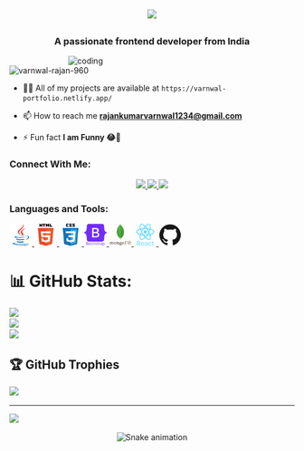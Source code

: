 <h1 align="center"> 
     <img src="https://readme-typing-svg.herokuapp.com/?font=Righteous&size=35&center=true&vCenter=true&width=500&height=70&duration=4000&lines=Hi+There!+👋;+I'm+Rajan+Kumar+Varnwal!;" /> 
 </h1> 
 <h3 align="center">A passionate frontend developer from India</h3> 
 <img align="right" alt="coding" width="400" src="https://user-images.githubusercontent.com/74038190/212749447-bfb7e725-6987-49d9-ae85-2015e3e7cc41.gif" alt=""> 
 <p align="left"> <img src="https://komarev.com/ghpvc/?username=varnwal-rajan-960&label=Profile%20views&color=0e75b6&style=flat" alt="varnwal-rajan-960" /> </p> 
  
 - 👨‍💻 All of my projects are available at `https://varnwal-portfolio.netlify.app/`  
  
 - 📫 How to reach me **rajankumarvarnwal1234@gmail.com** 
  
 - ⚡ Fun fact **I am Funny 😂🤭** 
  
 <div align="center">  
     <h3 align="left">Connect With Me:</h3> 
   <a href="https://www.linkedin.com/in/rajan-kumar-varnwal-82b6aa250?utm_source=share&utm_campaign=share_via&utm_content=profile&utm_medium=android_app " target="_blank"> 
     <img src="https://img.shields.io/badge/LinkedIn-0077B5?style=for-the-badge&logo=linkedin&logoColor=white" target="_blank" /> 
   </a> 
   <a href="https://varnwal-portfolio.netlify.app/" target="_blank"> 
      <img src="https://img.shields.io/badge/Portfolio-FF5722?style=for-the-badge&logo=todoist&logoColor=white" target="_blank" /> 
   </a> 
    <a href="mailto:rajankumarvarnwal1234@gmail.com" target="_blank"> 
     <img src="https://img.shields.io/badge/Email-D14836?style=for-the-badge&logo=gmail&logoColor=white" target="_blank" /> 
   </a> 
   
 </div> 
 <h3 align="left">Languages and Tools:</h3> 
 <p align="left"> 
   <a href="https://www.java.com" target="_blank" rel="noreferrer"> <img src="https://raw.githubusercontent.com/devicons/devicon/master/icons/java/java-original.svg" alt="java" width="40" height="40"/> </a> 
   <a href="https://www.w3.org/html/" target="_blank" rel="noreferrer"> <img src="https://raw.githubusercontent.com/devicons/devicon/master/icons/html5/html5-original-wordmark.svg" alt="html5" width="40" height="40"/> </a> 
   <a href="https://www.w3schools.com/css/" target="_blank" rel="noreferrer"> <img src="https://raw.githubusercontent.com/devicons/devicon/master/icons/css3/css3-original-wordmark.svg" alt="css3" width="40" height="40"/> </a> 
   <a href="https://getbootstrap.com" target="_blank" rel="noreferrer"> <img src="https://raw.githubusercontent.com/devicons/devicon/master/icons/bootstrap/bootstrap-plain-wordmark.svg" alt="bootstrap" width="40" height="40"/> </a> 
   <a href="https://www.mongodb.com/" target="_blank" rel="noreferrer"> <img src="https://raw.githubusercontent.com/devicons/devicon/master/icons/mongodb/mongodb-original-wordmark.svg" alt="mongodb" width="40" height="40"/> </a> 
   <a href="https://reactjs.org/" target="_blank" rel="noreferrer"> <img src="https://raw.githubusercontent.com/devicons/devicon/master/icons/react/react-original-wordmark.svg" alt="react" width="40" height="40"/> </a> 
   <a href="https://github.com" target="_blank" rel="noreferrer"> <img src="https://raw.githubusercontent.com/devicons/devicon/master/icons/github/github-original.svg" alt="github" width="40" height="40"/> </a> 
   
 </p> 
  
  
 # 📊 GitHub Stats: 
 ![](https://github-readme-stats.vercel.app/api?username=varnwal-rajan-960&theme=radical&hide_border=false&include_all_commits=false&count_private=false)<br/> 
 ![](https://nirzak-streak-stats.vercel.app/?user=varnwal-rajan-960&theme=radical&hide_border=false)<br/> 
 ![](https://github-readme-stats.vercel.app/api/top-langs/?username=varnwal-rajan-960&theme=radical&hide_border=false&include_all_commits=false&count_private=false&layout=compact) 
  
 ## 🏆 GitHub Trophies 
 ![](https://github-profile-trophy.vercel.app/?username=varnwal-rajan-960&theme=radical&no-frame=false&no-bg=false&margin-w=4) 
  
 --- 
 [![](https://visitcount.itsvg.in/api?id=varnwal-rajan-960&icon=0&color=0)](https://visitcount.itsvg.in) 
  
 <!-- Snake Game Repo View --> 
 <div align="center"> 
   <img src="https://profile-readme-generator.com/assets/snake.svg" alt="Snake animation" /> 
 </div>
